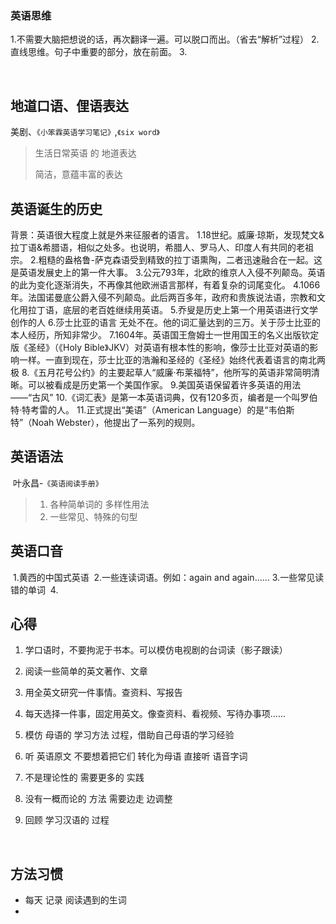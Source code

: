 ### 英语思维

1.不需要大脑把想说的话，再次翻译一遍。可以脱口而出。（省去“解析”过程）
2.直线思维。句子中重要的部分，放在前面。
3.

​	

## 地道口语、俚语表达

美剧、`《小笨霖英语学习笔记》`,`《six word》`
>生活日常英语 的 地道表达
>
>简洁，意蕴丰富的表达


## 英语诞生的历史

背景：英语很大程度上就是外来征服者的语言。
1.18世纪。威廉·琼斯，发现梵文&拉丁语&希腊语，相似之处多。也说明，希腊人、罗马人、印度人有共同的老祖宗。
2.粗糙的盎格鲁-萨克森语受到精致的拉丁语熏陶，二者迅速融合在一起。这是英语发展史上的第一件大事。
3.公元793年，北欧的维京人入侵不列颠岛。英语的此为变化逐渐消失，不再像其他欧洲语言那样，有着复杂的词尾变化。
4.1066年。法国诺曼底公爵入侵不列颠岛。此后两百多年，政府和贵族说法语，宗教和文化用拉丁语，底层的老百姓继续用英语。
5.乔叟是历史上第一个用英语进行文学创作的人
6.莎士比亚的语言 无处不在。他的词汇量达到的三万。关于莎士比亚的本人经历，所知非常少。
7.1604年。英语国王詹姆士一世用国王的名义出版钦定版《圣经》（《Holy Bible》JKV）对英语有根本性的影响，像莎士比亚对英语的影响一样。一直到现在，莎士比亚的浩瀚和圣经的《圣经》始终代表着语言的南北两极
8.《五月花号公约》的主要起草人“威廉·布莱福特”，他所写的英语非常简明清晰。可以被看成是历史第一个美国作家。
9.美国英语保留着许多英语的用法——“古风”
10.《词汇表》是第一本英语词典，仅有120多页，编者是一个叫罗伯特·特考雷的人。
11.正式提出“美语”（American Language）的是“韦伯斯特”（Noah Webster），他提出了一系列的规则。


## 英语语法

​	叶永昌-`《英语阅读手册》`

> 1. 各种简单词的 多样性用法
> 2. 一些常见、特殊的句型

## 英语口音

​	1.黄西的中国式英语
​	2.一些连读词语。例如：again and again......
​	3.一些常见读错的单词
​	4.

## 心得

 1. 学口语时，不要拘泥于书本。可以模仿电视剧的台词读（影子跟读）

 2. 阅读一些简单的英文著作、文章

 3. 用全英文研究一件事情。查资料、写报告

 4. 每天选择一件事，固定用英文。像查资料、看视频、写待办事项......

 5. 模仿 母语的 学习方法 过程，借助自己母语的学习经验

 6. 听 英语原文 不要想着把它们 转化为母语 直接听 语音字词

 7. 不是理论性的 需要更多的 实践

 8. 没有一概而论的 方法 需要边走 边调整

 9. 回顾 学习汉语的 过程

    ​	

## 方法习惯

+ 每天 记录 阅读遇到的生词
+ 
